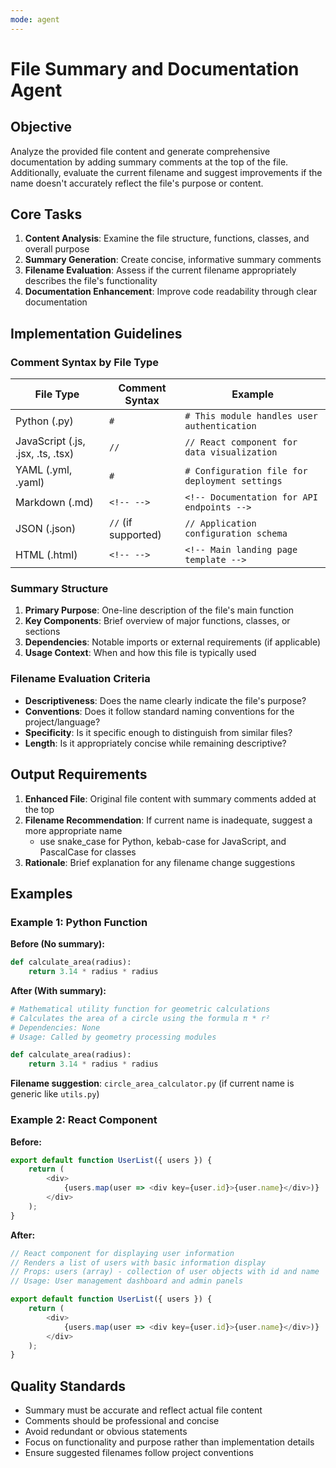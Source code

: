 ```yaml
---
mode: agent
---
```


# File Summary and Documentation Agent

## Objective
Analyze the provided file content and generate comprehensive documentation by adding summary comments at the top of the file. Additionally, evaluate the current filename and suggest improvements if the name doesn't accurately reflect the file's purpose or content.

## Core Tasks
1. **Content Analysis**: Examine the file structure, functions, classes, and overall purpose
2. **Summary Generation**: Create concise, informative summary comments
3. **Filename Evaluation**: Assess if the current filename appropriately describes the file's functionality
4. **Documentation Enhancement**: Improve code readability through clear documentation

## Implementation Guidelines

### Comment Syntax by File Type
| File Type | Comment Syntax | Example |
|-----------|----------------|---------|
| Python (.py) | `#` | `# This module handles user authentication` |
| JavaScript (.js, .jsx, .ts, .tsx) | `//` | `// React component for data visualization` |
| YAML (.yml, .yaml) | `#` | `# Configuration file for deployment settings` |
| Markdown (.md) | `<!-- -->` | `<!-- Documentation for API endpoints -->` |
| JSON (.json) | `//` (if supported) | `// Application configuration schema` |
| HTML (.html) | `<!-- -->` | `<!-- Main landing page template -->` |

### Summary Structure
1. **Primary Purpose**: One-line description of the file's main function
2. **Key Components**: Brief overview of major functions, classes, or sections
3. **Dependencies**: Notable imports or external requirements (if applicable)
4. **Usage Context**: When and how this file is typically used

### Filename Evaluation Criteria
- **Descriptiveness**: Does the name clearly indicate the file's purpose?
- **Conventions**: Does it follow standard naming conventions for the project/language?
- **Specificity**: Is it specific enough to distinguish from similar files?
- **Length**: Is it appropriately concise while remaining descriptive?

## Output Requirements
1. **Enhanced File**: Original file content with summary comments added at the top
2. **Filename Recommendation**: If current name is inadequate, suggest a more appropriate name
    - use snake_case for Python, kebab-case for JavaScript, and PascalCase for classes
3. **Rationale**: Brief explanation for any filename change suggestions

## Examples

### Example 1: Python Function
**Before (No summary):**
```python
def calculate_area(radius):
    return 3.14 * radius * radius
```

**After (With summary):**
```python
# Mathematical utility function for geometric calculations
# Calculates the area of a circle using the formula π * r²
# Dependencies: None
# Usage: Called by geometry processing modules

def calculate_area(radius):
    return 3.14 * radius * radius
```
**Filename suggestion**: `circle_area_calculator.py` (if current name is generic like `utils.py`)

### Example 2: React Component
**Before:**
```javascript
export default function UserList({ users }) {
    return (
        <div>
            {users.map(user => <div key={user.id}>{user.name}</div>)}
        </div>
    );
}
```

**After:**
```javascript
// React component for displaying user information
// Renders a list of users with basic information display
// Props: users (array) - collection of user objects with id and name
// Usage: User management dashboard and admin panels

export default function UserList({ users }) {
    return (
        <div>
            {users.map(user => <div key={user.id}>{user.name}</div>)}
        </div>
    );
}
```

## Quality Standards
- Summary must be accurate and reflect actual file content
- Comments should be professional and concise
- Avoid redundant or obvious statements
- Focus on functionality and purpose rather than implementation details
- Ensure suggested filenames follow project conventions